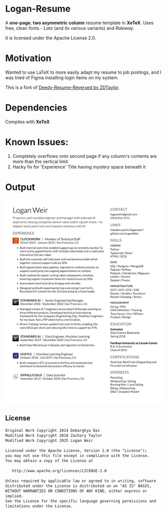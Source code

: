 Logan-Resume
=========================

A **one-page**, **two asymmetric column** resume template in **XeTeX**.
Uses free, clean fonts - *Lato* (and its various variants) and *Raleway*.

It is licensed under the Apache License 2.0.

# Motivation

Wanted to use LaTeX to more easily adapt my resume to job postings, and I was tried of Figma installing login items on my system.

This is a fork of [Deedy-Resume-Reversed by ZDTaylor](https://github.com/ZDTaylor/Deedy-Resume-Reversed).

# Dependencies

Compiles with **XeTeX**

# Known Issues:
1. Completely overflows onto second page if any column's contents are more than the vertical limit
2. Hacky fix for 'Experience' Title having mystery space beneath it

# Output

![](logan_resume_example.png)

## License
    Original Work Copyright 2014 Debarghya Das
    Modified Work Copyright 2018 Zachary Taylor
    Modified Work Copyright 2025 Logan Weir

    Licensed under the Apache License, Version 2.0 (the "License");
    you may not use this file except in compliance with the License.
    You may obtain a copy of the License at

       http://www.apache.org/licenses/LICENSE-2.0

    Unless required by applicable law or agreed to in writing, software
    distributed under the License is distributed on an "AS IS" BASIS,
    WITHOUT WARRANTIES OR CONDITIONS OF ANY KIND, either express or implied.
    See the License for the specific language governing permissions and
    limitations under the License.
 